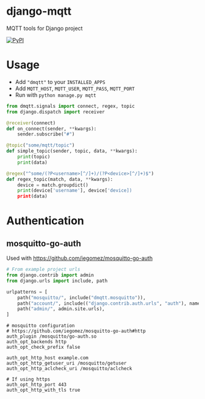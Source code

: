 # django-mqtt

MQTT tools for Django project

[![PyPI](https://img.shields.io/pypi/v/django-mqtt)](https://pypi.org/project/django-mqtt/)

# Usage

- Add `"dmqtt"` to your `INSTALLED_APPS`
- Add `MQTT_HOST`, `MQTT_USER`, `MQTT_PASS`, `MQTT_PORT`
- Run with `python manage.py mqtt`

```python
from dmqtt.signals import connect, regex, topic
from django.dispatch import receiver

@receiver(connect)
def on_connect(sender, **kwargs):
    sender.subscribe("#")

@topic("some/mqtt/topic")
def simple_topic(sender, topic, data, **kwargs):
    print(topic)
    print(data)

@regex("^some/(?P<username>[^/]+)/(?P<device>[^/]+)$")
def regex_topic(match, data, **kwargs):
    device = match.groupdict()
    print(device['username'], device['device])
    print(data)
```

# Authentication

## mosquitto-go-auth

Used with <https://github.com/iegomez/mosquitto-go-auth>

```python
# From example project urls
from django.contrib import admin
from django.urls import include, path

urlpatterns = [
    path("mosquitto/", include("dmqtt.mosquitto")),
    path("account/", include(("django.contrib.auth.urls", "auth"), namespace="auth")),
    path("admin/", admin.site.urls),
]
```

```
# mosquitto configuration
# https://github.com/iegomez/mosquitto-go-auth#http
auth_plugin /mosquitto/go-auth.so
auth_opt_backends http
auth_opt_check_prefix false

auth_opt_http_host example.com
auth_opt_http_getuser_uri /mosquitto/getuser
auth_opt_http_aclcheck_uri /mosquitto/aclcheck

# If using https
auth_opt_http_port 443
auth_opt_http_with_tls true
```
